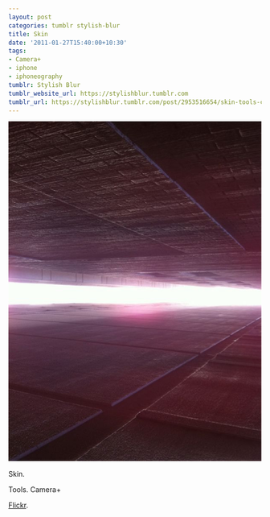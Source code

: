 ```yaml
---
layout: post
categories: tumblr stylish-blur
title: Skin
date: '2011-01-27T15:40:00+10:30'
tags:
- Camera+
- iphone
- iphoneography
tumblr: Stylish Blur
tumblr_website_url: https://stylishblur.tumblr.com
tumblr_url: https://stylishblur.tumblr.com/post/2953516654/skin-tools-camera-flickr
---
```

 ![](/content/images/tumblr/stylish-blur/tumblr_lfo12agIjf1qeku5yo1_640.jpg)  

Skin.

Tools. Camera+

[Flickr](http://www.flickr.com/photos/jden/5455983610).

